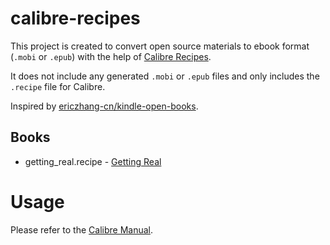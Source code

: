 # calibre-recipes

This project is created to convert open source materials to ebook format (`.mobi` or `.epub`) with the help of [Calibre Recipes](https://manual.calibre-ebook.com/news.html). 

It does not include any generated `.mobi` or `.epub` files and only includes the `.recipe` file for Calibre.

Inspired by [ericzhang-cn/kindle-open-books](https://github.com/ericzhang-cn/kindle-open-books).

## Books

+ getting_real.recipe - [Getting Real](https://basecamp.com/gettingreal)

# Usage

Please refer to the [Calibre Manual](https://manual.calibre-ebook.com/news.html).

